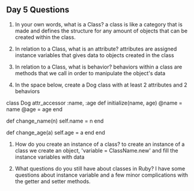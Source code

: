 ## Day 5 Questions

1. In your own words, what is a Class?
a class is like a category that is made and defines the structure for any amount of objects that can be created within the class.

1. In relation to a Class, what is an attribute?
attributes are assigned instance variables that gives data to objects created in the class

1. In relation to a Class, what is behavior?
behaviors within a class are methods that we call in order to manipulate the object's data

1. In the space below, create a Dog class with at least 2 attributes and 2 behaviors

class Dog
 attr_accessor :name, :age
 def initialize(name, age)
   @name = name
   @age = age
 end

 def change_name(n)
   self.name = n
 end

 def change_age(a)
   self.age = a
 end
end

1. How do you create an instance of a class?
to create an instance of a class we create an object, 'variable = ClassName.new' and fill the instance variables with data

1. What questions do you still have about classes in Ruby?
I have some questions about instance variable and a few minor complications with the getter and setter methods.
